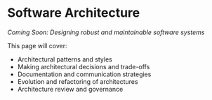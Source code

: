 # Software Architecture

*Coming Soon: Designing robust and maintainable software systems*

This page will cover:
- Architectural patterns and styles
- Making architectural decisions and trade-offs
- Documentation and communication strategies
- Evolution and refactoring of architectures
- Architecture review and governance